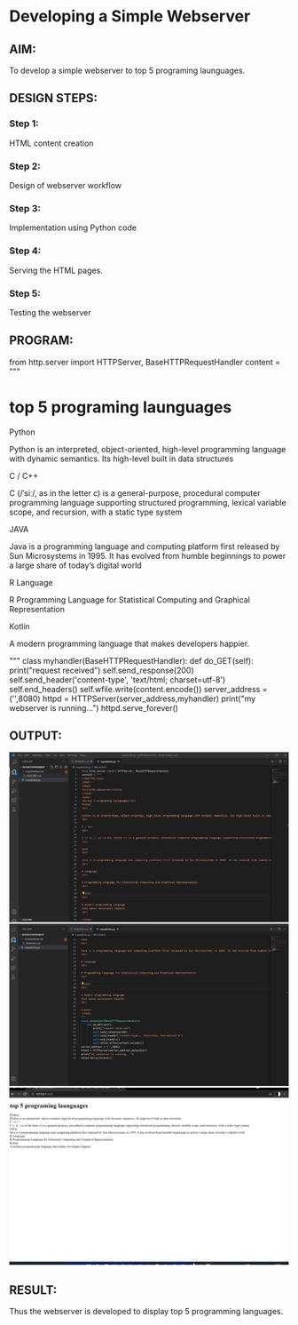 # Developing a Simple Webserver
## AIM:
To develop a simple webserver to top 5 programing launguages.

## DESIGN STEPS:
### Step 1: 
HTML content creation
### Step 2:
Design of webserver workflow
### Step 3:
Implementation using Python code
### Step 4:
Serving the HTML pages.
### Step 5:
Testing the webserver

## PROGRAM:
from http.server import HTTPServer, BaseHTTPRequestHandler
content = """
<!DOCTYPE html>
<html>
<head>
<title>My webserver</title>
</head>
<body>
<h1>top 5 programing launguages</h1>
Python
<br>

Python is an interpreted, object-oriented, high-level programming language with dynamic semantics. Its high-level built in data structures
<br>

C / C++ 
<br>

C (/ˈsiː/, as in the letter c) is a general-purpose, procedural computer programming language supporting structured programming, lexical variable scope, and recursion, with a static type system
<br>

JAVA
<br>

Java is a programming language and computing platform first released by Sun Microsystems in 1995. It has evolved from humble beginnings to power a large share of today’s digital world
<br>

R Language
<br>

R Programming Language for Statistical Computing and Graphical Representation
<br>

Kotlin
<br>

A modern programming language
that makes developers happier.
<br>

</body>
</html>
"""
class myhandler(BaseHTTPRequestHandler):
    def do_GET(self):
        print("request received")
        self.send_response(200)
        self.send_header('content-type', 'text/html; charset=utf-8')
        self.end_headers()
        self.wfile.write(content.encode())
server_address = ('',8080)
httpd = HTTPServer(server_address,myhandler)
print("my webserver is running...")
httpd.serve_forever()


## OUTPUT:
![serverside1](./images/serverside1.png)
![serverside2](./images/serverside2.png)
![clientside](./images/clientside.png)


## RESULT:
Thus the webserver is developed to display top 5 programming languages.